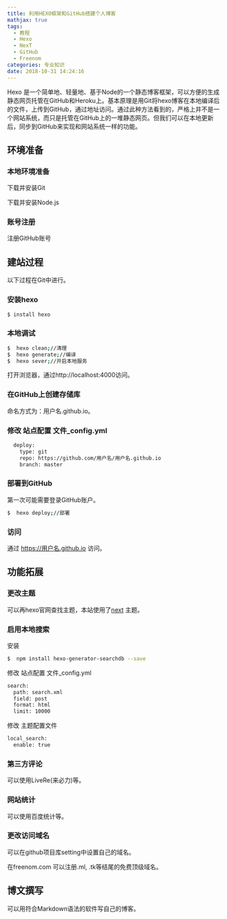 ```yaml
---
title: 利用HEXO框架和GitHub搭建个人博客
mathjax: true
tags:
  - 教程
  - Hexo
  - NexT
  - GitHub
  - Freenom
categories: 专业知识
date: 2018-10-31 14:24:16
---
```

Hexo 是一个简单地、轻量地、基于Node的一个静态博客框架，可以方便的生成静态网页托管在GitHub和Heroku上。基本原理是用Git将hexo博客在本地编译后的文件，上传到GitHub，通过地址访问。通过此种方法看到的，严格上并不是一个网站系统，而只是托管在GitHub上的一堆静态网页。但我们可以在本地更新后，同步到GitHub来实现和网站系统一样的功能。

## 环境准备

### 本地环境准备

下载并安装Git

下载并安装Node.js

### 账号注册

注册GitHub账号

## 建站过程

以下过程在Git中进行。

### 安装hexo

``` bash
$ install hexo
```

### 本地调试

``` bash
$  hexo clean;//清理
$  hexo generate;//编译
$  hexo sever;//开启本地服务
```

打开浏览器，通过http://localhost:4000访问。

### 在GitHub上创建存储库

命名方式为：用户名.github.io。

### 修改 站点配置 文件_config.yml

``` bash
  deploy:
    type: git
    repo: https://github.com/用户名/用户名.github.io
    branch: master
```

###  部署到GitHub

第一次可能需要登录GitHub账户。

``` bash
$  hexo deploy;//部署
```

### 访问

通过 https://用户名.github.io 访问。

## 功能拓展

### 更改主题

可以再hexo官网查找主题，本站使用了[next](https://github.com/theme-next/hexo-theme-next) 主题。

### 启用本地搜索

安装

``` bash
$  npm install hexo-generator-searchdb --save   
```

修改 站点配置 文件_config.yml

``` bash
search:
  path: search.xml
  field: post
  format: html
  limit: 10000
```

修改 主题配置文件

``` bash
local_search:
  enable: true
```

### 第三方评论

可以使用LiveRe(来必力)等。

### 网站统计

可以使用百度统计等。

### 更改访问域名

 可以在github项目库setting中设置自己的域名。

 在freenom.com 可以注册.ml, .tk等结尾的免费顶级域名。

## 博文撰写

 可以用符合Markdown语法的软件写自己的博客。
